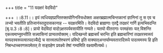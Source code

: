 +++
title = "11 यदक्षरं वेदविदो"

+++
।।8.11।। इयं त्वधियज्ञप्राप्तिरुक्तयोगिनस्त्रिधोक्ता
अक्षरब्रह्मात्मचिन्तकानां ज्ञानिनां तु स एव च लभ्यो भवतीति
प्रतिजानंस्तदुपासकानाह -- यदक्षरमिति। वेदविदो ब्राह्मणाः एतद्वै तदक्षरं
गार्गि इत्यभिवदन्ति \[बृ.उ.3।8।8\]। प्रायो वेदविदां वादोऽक्षरपर्यवसायीति
गम्यते। यतयो वीतरागाः परमहंसाः यत् विशन्ति एकत्वमाप्नुवन्तीति
सन्न्यासिनां प्राप्यतयोक्तम्। यदिच्छन्तो ब्रह्मचर्यं चरन्ति इति
ब्रह्मचारिणां तदक्षरस्वरूपं मत्पदस्वरूपत्वात्पदञ्चैद्ये च
सात्त्वतपतेश्चरणं प्रविष्टे इति वाक्यात्अन्तर्याम्यवतारादिरूपे
पादत्वमस्य हि इति निबन्धाच्चरणरूपमेतत् ते सङ्ग्रहेण प्रवक्ष्ये तेषां
गम्यमिति वक्ष्यामीत्यर्थः।
